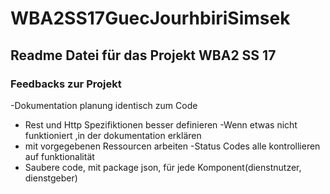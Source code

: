 # WBA2SS17GuecJourhbiriSimsek
## Readme Datei für das Projekt WBA2 SS 17
### Feedbacks zur Projekt
-Dokumentation planung identisch zum Code
- Rest und Http Spezifiktionen besser definieren
-Wenn etwas nicht funktioniert ,in der dokumentation erklären
- mit vorgegebenen Ressourcen arbeiten
-Status Codes alle kontrollieren auf funktionalität
- Saubere code, mit package json, für jede Komponent(dienstnutzer, dienstgeber)
